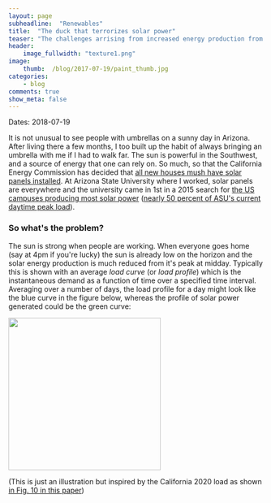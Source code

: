 ```yaml
---
layout: page
subheadline:  "Renewables"
title:  "The duck that terrorizes solar power"
teaser: "The challenges arrising from increased energy production from solar power."
header:
    image_fullwidth: "texture1.png"
image:
    thumb:  /blog/2017-07-19/paint_thumb.jpg
categories:
    - blog
comments: true
show_meta: false
---
```


Dates: 2018-07-19

It is not unusual to see people with umbrellas on a sunny day in Arizona. 
After living there a few months, I too built up the habit of always bringing 
an umbrella with me if I had to walk far. 
The sun is powerful in the Southwest, and a source of energy that one can rely on. 
So much, so that the California Energy Commission has decided that [all new houses 
mush have solar panels installed][1]. 
At Arizona State University where I worked, solar panels are everywhere and 
the university came in 1st in a 2015 search for [the US campuses producing most solar power][2] 
([nearly 50 percent of ASU's current daytime peak load][3]).

### So what's the problem?

The sun is strong when people are working. When everyone goes home (say at 4pm if you're lucky) 
the sun is already low on the horizon and the solar energy production is much reduced from it's 
peak at midday. 
Typically this is shown with an average *load curve* (or *load profile*) which is the instantaneous 
demand as a function of time over a specified time interval. 
Averaging over a number of days, the load profile for a day might look like the blue curve in the figure below, 
whereas the profile of solar power generated could be the green curve:

<img src="{{ site.urlimg }}/blog/2017-07-19/load_solar.png" alt="" width="300">


(This is just an illustration but inspired by the California 2020 load as shown 
[in Fig. 10 in this paper](https://ieeexplore.ieee.org/stamp/stamp.jsp?arnumber=8016321))





 [1]: https://www.nytimes.com/2018/05/09/business/energy-environment/california-solar-power.html
 [2]: https://www.energydigital.com/top-10/top-10-which-campuses-take-cake-solar-energy
 [3]: https://asunow.asu.edu/content/asu-named-no-1-producer-solar-power-among-campuses-nationwide
 [4]: https://www.vox.com/energy-and-environment/2018/3/20/17128478/solar-duck-curve-nrel-researcher